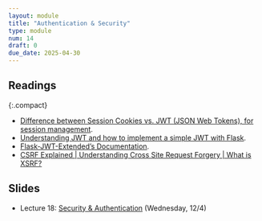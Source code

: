 ```yaml
---
layout: module
title: "Authentication & Security"
type: module
num: 14
draft: 0
due_date: 2025-04-30
---
```


## Readings

{:.compact}
* <a href="https://medium.com/@prashantramnyc/difference-between-session-cookies-vs-jwt-json-web-tokens-for-session-management-4be67d2f066e#:~:text=The%20JWT%20tokens%20are%20sometimes,by%20the%20%E2%80%9Csecret%20key%E2%80%9D." target="_blank">Difference between Session Cookies vs. JWT (JSON Web Tokens), for session management</a>.
* <a href="https://4geeks.com/lesson/what-is-JWT-and-how-to-implement-with-Flask" target="_blank">Understanding JWT and how to implement a simple JWT with Flask</a>.
* <a href="https://flask-jwt-extended.readthedocs.io/en/stable/" target="_blank">Flask-JWT-Extended’s Documentation</a>.
* <a href="https://www.youtube.com/watch?v=eHqbh0kyRYk" target="_blank">CSRF Explained | Understanding Cross Site Request Forgery | What is XSRF?</a>

## Slides

* Lecture 18: <a href="https://docs.google.com/presentation/d/14t4ijnXx4srcJsub9P6R0Yxr99mLNUYu/edit?usp=sharing&ouid=113376576186080604800&rtpof=true&sd=true" target="_blank">Security & Authentication</a> (Wednesday, 12/4)


